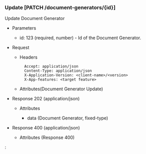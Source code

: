 ### Update [PATCH /document-generators/{id}]

Update Document Generator

+ Parameters
    + id: 123 (required, number) - Id of the Document Generator.

+ Request
    + Headers

            Accept: application/json
            Content-Type: application/json
            X-Application-Version: <client-name>/<version>
            X-App-features: <target feature>
          
    + Attributes(Document Generator Update)

+ Response 202 (application/json)

    + Attributes
    
        + data (Document Generator, fixed-type)

+ Response 400 (application/json)
              
    + Attributes (Response 400)

:[](../error_responses.md)